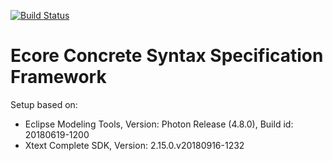 [![Build Status](https://travis-ci.com/patrickneubauer/ECSS.png?token=qyMyP4Lpgf4tBCDzoRsa&branch=master)](https://travis-ci.com/patrickneubauer/ECSS)
# Ecore Concrete Syntax Specification Framework

Setup based on:
- Eclipse Modeling Tools, Version: Photon Release (4.8.0), Build id: 20180619-1200
- Xtext Complete SDK, Version: 2.15.0.v20180916-1232

